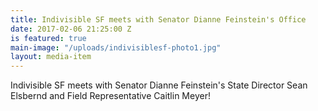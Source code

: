 ```yaml
---
title: Indivisible SF meets with Senator Dianne Feinstein's Office
date: 2017-02-06 21:25:00 Z
is featured: true
main-image: "/uploads/indivisiblesf-photo1.jpg"
layout: media-item
---
```


Indivisible SF meets with Senator Dianne Feinstein's State Director Sean Elsbernd and Field Representative Caitlin Meyer!
